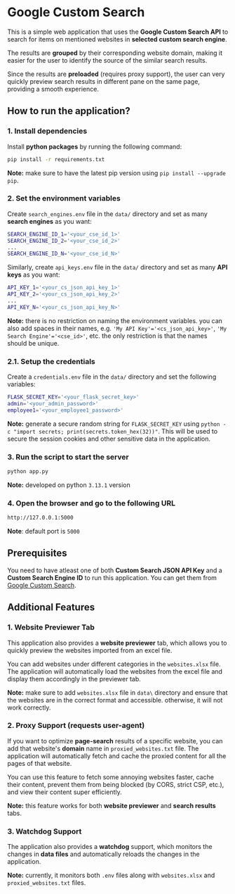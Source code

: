 # Google Custom Search

This is a simple web application that uses the **Google Custom Search API** to search for items on mentioned websites in **selected custom search engine**. 

The results are **grouped** by their corresponding website domain, making it easier for the user to identify the source of the similar search results.

Since the results are **preloaded** (requires proxy support), the user can very quickly preview search results in different pane on the same page, providing a smooth experience. 

## How to run the application?

### 1. Install dependencies
Install **python packages** by running the following command:
```bash
pip install -r requirements.txt
```
**Note:** make sure to have the latest pip version using `pip install --upgrade pip`.

### 2. Set the environment variables
Create `search_engines.env` file in the `data/` directory and set as many **search engines** as you want:
```bash
SEARCH_ENGINE_ID_1='<your_cse_id_1>'
SEARCH_ENGINE_ID_2='<your_cse_id_2>'
...
SEARCH_ENGINE_ID_N='<your_cse_id_N>'
```

Similarly, create `api_keys.env` file in the `data/` directory and set as many **API keys** as you want:

```bash
API_KEY_1='<your_cs_json_api_key_1>'
API_KEY_2='<your_cs_json_api_key_2>'
...
API_KEY_N='<your_cs_json_api_key_N>'
```

**Note:** there is no restriction on naming the environment variables. you can also add spaces in their names, e.g. `'My API Key'='<cs_json_api_key>'`, `'My Search Engine'='<cse_id>'`, etc. the only restriction is that the names should be unique.

### 2.1. Setup the credentials
Create a `credentials.env` file in the `data/` directory and set the following variables:

```bash
FLASK_SECRET_KEY='<your_flask_secret_key>'
admin='<your_admin_password>'
employee1='<your_employee1_password>'
```

**Note:** generate a secure random string for `FLASK_SECRET_KEY` using `python -c "import secrets; print(secrets.token_hex(32))"`. This will be used to secure the session cookies and other sensitive data in the application.

### 3. Run the script to start the server
```bash
python app.py
```
**Note:** developed on python `3.13.1` version

### 4. Open the browser and go to the following URL
```bash
http://127.0.0.1:5000
```
**Note**: default port is `5000`

## Prerequisites

You need to have atleast one of both **Custom Search JSON API Key** and a **Custom Search Engine ID** to run this application. You can get them from [Google Custom Search](https://developers.google.com/custom-search/v1/overview).


## Additional Features 

### 1. Website Previewer Tab
This application also provides a **website previewer** tab, which allows you to quickly preview the websites imported from an excel file.

You can add websites under different categories in the `websites.xlsx` file. The application will automatically load the websites from the excel file and display them accordingly in the previewer tab.

**Note:** make sure to add `websites.xlsx` file in `data\` directory and ensure that the websites are in the correct format and accessible. otherwise, it will not work correctly.

### 2. Proxy Support (requests user-agent)
If you want to optimize **page-search** results of a specific website, you can add that website's **domain** name in `proxied_websites.txt` file. The application will automatically fetch and cache the proxied content for all the pages of that website.

You can use this feature to fetch some annoying websites faster, cache their content, prevent them from being blocked (by CORS, strict CSP, etc.), and view their content super efficiently.

**Note:** this feature works for both **website previewer** and **search results** tabs.

### 3. Watchdog Support
The application also provides a **watchdog** support, which monitors the changes in **data files** and automatically reloads the changes in the application.

**Note:** currently, it monitors both `.env` files along with `websites.xlsx` and `proxied_websites.txt` files.
